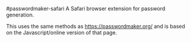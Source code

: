 #passwordmaker-safari
A Safari browser extension for password generation.

This uses the same methods as https://passwordmaker.org/ 
and is based on the Javascript/online version of that page.


